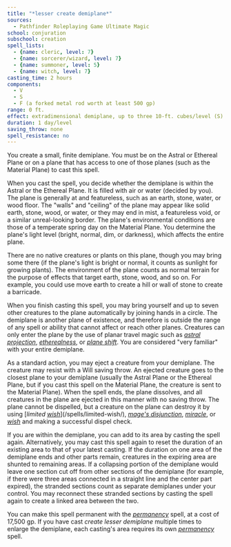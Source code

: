 ```yaml
---
title: "*lesser create demiplane*"
sources:
  - Pathfinder Roleplaying Game Ultimate Magic
school: conjuration
subschool: creation
spell_lists:
  - {name: cleric, level: 7}
  - {name: sorcerer/wizard, level: 7}
  - {name: summoner, level: 5}
  - {name: witch, level: 7}
casting_time: 2 hours
components:
  - V
  - S
  - F (a forked metal rod worth at least 500 gp)
range: 0 ft.
effect: extradimensional demiplane, up to three 10-ft. cubes/level (S)
duration: 1 day/level
saving_throw: none
spell_resistance: no
---
```


You create a small, finite demiplane. You must be on the Astral or Ethereal Plane or on a plane that has access to one of those planes (such as the Material Plane) to cast this spell.

When you cast the spell, you decide whether the demiplane is within the Astral or the Ethereal Plane. It is filled with air or water (decided by you). The plane is generally  at and featureless, such as an earth, stone, water, or wood floor. The "walls" and "ceiling" of the plane may appear like solid earth, stone, wood, or water, or they may end in mist, a featureless void, or a similar unreal-looking border. The plane's environmental conditions are those of a temperate spring day on the Material Plane. You determine the plane's light level (bright, normal, dim, or darkness), which affects the entire plane.

There are no native creatures or plants on this plane, though you may bring some there (if the plane's light is bright or normal, it counts as sunlight for growing plants). The environment of the plane counts as normal terrain for the purpose of effects that target earth, stone, wood, and so on. For example, you could use move earth to create a hill or wall of stone to create a barricade.

When you finish casting this spell, you may bring yourself and up to seven other creatures to the plane automatically by joining hands in a circle. The demiplane is another plane of existence, and therefore is outside the range of any spell or ability that cannot affect or reach other planes. Creatures can only enter the plane by the use of planar travel magic such as [*astral projection*](/spells/astral-projection/), [*etherealness*](/spells/etherealness/), or [*plane shift*](/spells/plane-shift/). You are considered "very familiar" with your entire demiplane.

As a standard action, you may eject a creature from your demiplane. The creature may resist with a Will saving throw. An ejected creature goes to the closest plane to your demiplane (usually the Astral Plane or the Ethereal Plane, but if you cast this spell on the Material Plane, the creature is sent to the Material Plane). When the spell ends, the plane dissolves, and all creatures in the plane are ejected in this manner with no saving throw. The plane cannot be dispelled, but a creature on the plane can destroy it by using [*limited [*wish*](/spells/wish/)*](/spells/limited-wish/), [*mage's disjunction*](/spells/mages-disjunction/), [*miracle*](/spells/miracle/), or [*wish*](/spells/wish/) and making a successful dispel check.

If you are within the demiplane, you can add to its area by casting the spell again. Alternatively, you may cast this spell again to reset the duration of an existing area to that of your latest casting. If the duration on one area of the demiplane ends and other parts remain, creatures in the expiring area
are shunted to remaining areas. If a collapsing portion of the demiplane would leave one section cut off from other sections of the demiplane (for example, if there were three areas connected in a straight line and the center part expired), the stranded sections count as separate demiplanes under your control. You may reconnect these stranded sections by casting the spell again to create a linked area between the two.

You can make this spell permanent with the [*permanency*](/spells/permanency/) spell, at a cost of 17,500 gp. If you have cast *create lesser demiplane* multiple times to enlarge the demiplane, each casting's area requires its own [*permanency*](/spells/permanency/) spell.


